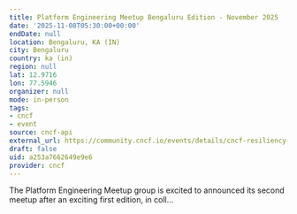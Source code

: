 ```yaml
---
title: Platform Engineering Meetup Bengaluru Edition - November 2025
date: '2025-11-08T05:30:00+00:00'
endDate: null
location: Bengaluru, KA (IN)
city: Bengaluru
country: ka (in)
region: null
lat: 12.9716
lon: 77.5946
organizer: null
mode: in-person
tags:
- cncf
- event
source: cncf-api
external_url: https://community.cncf.io/events/details/cncf-resiliency-platform-engineering-bengaluru-presents-platform-engineering-meetup-bengaluru-edition-november-2025/
draft: false
uid: a253a7662649e9e6
provider: cncf
---
```

The Platform Engineering Meetup group is excited to announced its second meetup after an exciting first edition, in coll...
